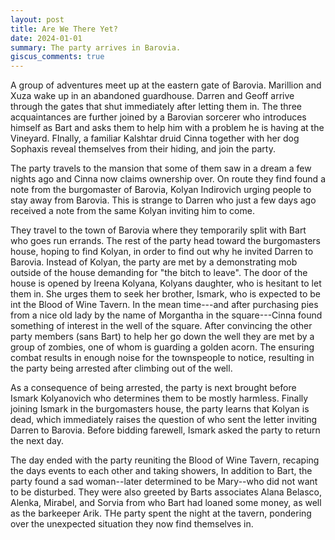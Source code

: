 ```yaml
---
layout: post
title: Are We There Yet?
date: 2024-01-01
summary: The party arrives in Barovia.
giscus_comments: true
---
```


A group of adventures meet up at the eastern gate of Barovia. Marillion and Xuza wake up in an abandoned guardhouse.
Darren and Geoff arrive through the gates that shut immediately after letting them in. The three acquaintances are further joined by a Barovian sorcerer who introduces himself as Bart and asks them to help him with a problem he is having at the Vineyard. FInally, a familiar Kalshtar druid Cinna together with her dog Sophaxis reveal themselves from their hiding, and join the party.

The party travels to the mansion that some of them saw in a dream a few nights ago and Cinna now claims ownership over. On route they find found a note from the burgomaster of Barovia, Kolyan Indirovich urging people to stay away from Barovia. This is strange to Darren who just a few days ago received a note from the same Kolyan inviting him to come.

They travel to the town of Barovia where they temporarily split with Bart who goes run errands. The rest of the party head toward the burgomasters house, hoping to find Kolyan, in order to find out why he invited Darren to Barovia. Instead of Kolyan, the party are met by a demonstrating mob outside of the house demanding for "the bitch to leave". The door of the house is opened by Ireena Kolyana, Kolyans daughter, who is hesitant to let them in. She urges them to seek her brother, Ismark, who is expected to be int the Blood of Wine Tavern. In the mean time---and after purchasing pies from a nice old lady by the name of Morgantha in the square---Cinna found something of interest in the well of the square. After convincing the other party members (sans Bart) to help her go down the well they are met by a group of zombies, one of whom is guarding a golden acorn. The ensuring combat results in enough noise for the townspeople to notice, resulting in the party being arrested after climbing out of the well.

As a consequence of being arrested, the party is next brought before Ismark Kol­yanovich who determines them to be mostly harmless.
Finally joining Ismark in the burgomasters house, the party learns that Kolyan is dead, which immediately raises the question of
who sent the letter inviting Darren to Barovia. Before bidding farewell, Ismark asked the party to return the next day.

The day ended with the party reuniting the Blood of Wine Tavern, recaping the days events to each other and taking showers, In addition to Bart, the party found a sad woman--later determined to be Mary--who did not want to be disturbed. They were also greeted by Barts associates Alana Belasco, Alenka, Mirabel, and Sorvia from who Bart had loaned some money, as well as the barkeeper Arik. THe party spent the night at the tavern, pondering over the unexpected situation they now find themselves in.
